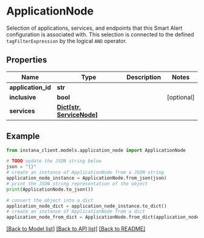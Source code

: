# ApplicationNode

Selection of applications, services, and endpoints that this Smart Alert configuration is associated with. This selection is connected to the defined `tagFilterExpression` by the logical `AND` operator.

## Properties

Name | Type | Description | Notes
------------ | ------------- | ------------- | -------------
**application_id** | **str** |  | 
**inclusive** | **bool** |  | [optional] 
**services** | [**Dict[str, ServiceNode]**](ServiceNode.md) |  | 

## Example

```python
from instana_client.models.application_node import ApplicationNode

# TODO update the JSON string below
json = "{}"
# create an instance of ApplicationNode from a JSON string
application_node_instance = ApplicationNode.from_json(json)
# print the JSON string representation of the object
print(ApplicationNode.to_json())

# convert the object into a dict
application_node_dict = application_node_instance.to_dict()
# create an instance of ApplicationNode from a dict
application_node_from_dict = ApplicationNode.from_dict(application_node_dict)
```
[[Back to Model list]](../README.md#documentation-for-models) [[Back to API list]](../README.md#documentation-for-api-endpoints) [[Back to README]](../README.md)


